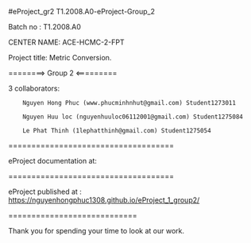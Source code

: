#eProject_gr2
T1.2008.A0-eProject-Group_2

Batch no : T1.2008.A0

CENTER NAME: ACE-HCMC-2-FPT

Project title: Metric Conversion.

========> Group 2 <=========

3 collaborators:

        Nguyen Hong Phuc (www.phucminhnhut@gmail.com) Student1273011

        Nguyen Huu loc (nguyenhuuloc06112001@gmail.com) Student1275084 
         
        Le Phat Thinh (1lephatthinh@gmail.com) Student1275054
====================================

eProject documentation at:

====================================

eProject published at : https://nguyenhongphuc1308.github.io/eProject_1_group2/

============================

Thank you for spending your time to look at our work.
